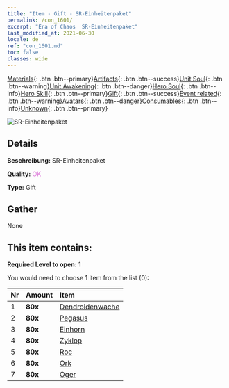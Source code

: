 ```yaml
---
title: "Item - Gift - SR-Einheitenpaket"
permalink: /con_1601/
excerpt: "Era of Chaos  SR-Einheitenpaket"
last_modified_at: 2021-06-30
locale: de
ref: "con_1601.md"
toc: false
classes: wide
---
```

 [Materials](/ItemsDE/){: .btn .btn--primary}[Artifacts](/ItemsDE/Artifacts/){: .btn .btn--success}[Unit Soul](/ItemsDE/UnitSoul/){: .btn .btn--warning}[Unit Awakening](/ItemsDE/UnitAwakening/){: .btn .btn--danger}[Hero Soul](/ItemsDE/HeroSoul/){: .btn .btn--info}[Hero Skill](/ItemsDE/HeroSkill/){: .btn .btn--primary}[Gift](/ItemsDE/Gift/){: .btn .btn--success}[Event related](/ItemsDE/Events/){: .btn .btn--warning}[Avatars](/ItemsDE/Avatars/){: .btn .btn--danger}[Consumables](/ItemsDE/Consumables/){: .btn .btn--info}[Unknown](/ItemsDE/Unknown/){: .btn .btn--primary}

 ![SR-Einheitenpaket](/images/t/i_907167.png)

## Details
 **Beschreibung:** SR-Einheitenpaket

 **Quality:** <span style="color: #DA70D6">OK</span>

 **Type:** Gift

## Gather

  None

## This item contains:

 **Required Level to open:** 1

 You would need to choose 1 item from the list (0):

  | Nr | Amount |     Item    |
  |:---|:-------|:------------|
  | 1 |  **80x** | [Dendroidenwache](/ItemsDE/unt_203/) |  | 
  | 2 |  **80x** | [Pegasus](/ItemsDE/unt_202/) |  | 
  | 3 |  **80x** | [Einhorn](/ItemsDE/unt_204/) |  | 
  | 4 |  **80x** | [Zyklop](/ItemsDE/unt_222/) |  | 
  | 5 |  **80x** | [Roc](/ItemsDE/unt_221/) |  | 
  | 6 |  **80x** | [Ork](/ItemsDE/unt_219/) |  | 
  | 7 |  **80x** | [Oger](/ItemsDE/unt_220/) |  | 
